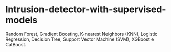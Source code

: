# Intrusion-detector-with-supervised-models
Random Forest, Gradient Boosting, K-nearest Neighbors (KNN), Logistic Regression, Decision Tree, Support Vector Machine (SVM), XGBoost e CatBoost.
